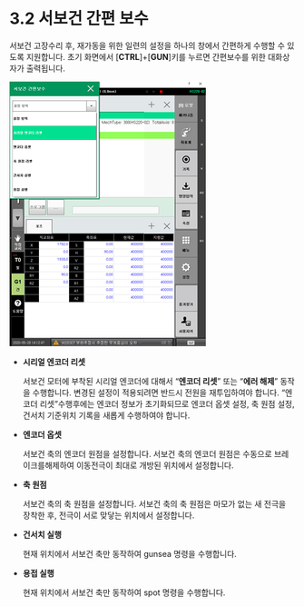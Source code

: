 # 3.2 서보건 간편 보수

서보건 고장수리 후, 재가동을 위한 일련의 설정을 하나의 창에서 간편하게 수행할 수 있도록 지원합니다. 초기 화면에서 \[**CTRL**]+\[**GUN**]키를 누르면 간편보수를 위한 대화상자가 출력됩니다.

![](<../.gitbook/assets/image (26).png>)

*   **시리얼 엔코더 리셋**

    서보건 모터에 부착된 시리얼 엔코더에 대해서 “**엔코더 리셋**” 또는 “**에러 해제**” 동작을 수행합니다. 변경된 설정이 적용되려면 반드시 전원을 재투입하여야 합니다. “엔코더 리셋”수행후에는 엔코더 정보가 초기화되므로 엔코더 옵셋 설정, 축 원점 설정, 건서치 기준위치 기록을 새롭게 수행하여야 합니다.
*   **엔코더 옵셋**

    서보건 축의 엔코더 원점을 설정합니다. 서보건 축의 엔코더 원점은 수동으로 브레이크를해제하여 이동전극이 최대로 개방된 위치에서 설정합니다.
*   **축 원점**

    서보건 축의 축 원점을 설정합니다. 서보건 축의 축 원점은 마모가 없는 새 전극을 장착한 후, 전극이 서로 맞닿는 위치에서 설정합니다.
*   **건서치 실행**

    현재 위치에서 서보건 축만 동작하여 gunsea 명령을 수행합니다.
*   **용접 실행**

    현재 위치에서 서보건 축만 동작하여 spot 명령을 수행합니다.
